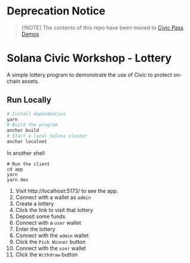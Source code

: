 # Deprecation Notice

> [!NOTE] The contents of this repo have been moved to [Civic Pass Demos](https://github.com/civicteam/civic-pass-demos)


# Solana Civic Workshop - Lottery

A simple lottery program to demonstrate the use of Civic to protect on-chain assets.

## Run Locally

```bash
# Install dependencies
yarn
# Build the program
anchor build
# Start a local Solana cluster
anchor localnet
```

In another shell
```
# Run the client
cd app
yarn
yarn dev
```

1. Visit http://localhost:5173/ to see the app.
2. Connect with a wallet as `admin`
3. Create a lottery
4. Click the link to visit that lottery
5. Deposit some funds
6. Connect with a `user` wallet
7. Enter the lottery
8. Connect with the `admin` wallet
9. Click the `Pick Winner` button
10. Connect with the `user` wallet
11. Click the `Withdraw` button
